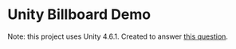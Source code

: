 # Unity Billboard Demo

Note: this project uses Unity 4.6.1. Created to answer [this question](http://www.reddit.com/r/Unity3D/comments/2ssgzr/moving_world_coordinate_screen_space_canvas/).
